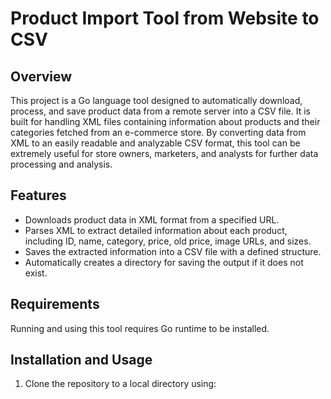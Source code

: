 # Product Import Tool from Website to CSV

## Overview
This project is a Go language tool designed to automatically download, process, and save product data from a remote server into a CSV file. It is built for handling XML files containing information about products and their categories fetched from an e-commerce store. By converting data from XML to an easily readable and analyzable CSV format, this tool can be extremely useful for store owners, marketers, and analysts for further data processing and analysis.

## Features
- Downloads product data in XML format from a specified URL.
- Parses XML to extract detailed information about each product, including ID, name, category, price, old price, image URLs, and sizes.
- Saves the extracted information into a CSV file with a defined structure.
- Automatically creates a directory for saving the output if it does not exist.

## Requirements
Running and using this tool requires Go runtime to be installed.

## Installation and Usage
1. Clone the repository to a local directory using:
